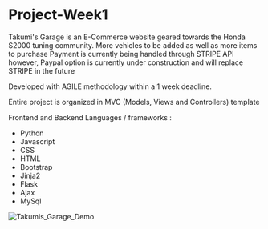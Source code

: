 # Project-Week1
Takumi's Garage is an E-Commerce website geared towards the Honda S2000 tuning community.
More vehicles to be added as well as more items to purchase
Payment is currently being handled through STRIPE API however, Paypal option is currently under construction and will replace STRIPE in the future

Developed with AGILE methodology within a 1 week deadline.

Entire project is organized in MVC (Models, Views and Controllers) template

Frontend and Backend Languages / frameworks :
* Python
* Javascript
* CSS
* HTML
* Bootstrap
* Jinja2
* Flask
* Ajax
* MySql


![Takumis_Garage_Demo](https://user-images.githubusercontent.com/74333929/233005790-6b067df8-b128-41ca-8a1d-94f391174fab.gif)
